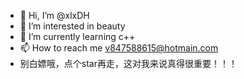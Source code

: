 - 👋 Hi, I’m @xlxDH
- 👀 I’m interested in beauty
- 🌱 I’m currently learning c++
- 📫 How to reach me v847588615@hotmain.com
- 别白嫖哦，点个star再走，这对我来说真得很重要！！！
<!---
xlxDH/xlxDH is a ✨ special ✨ repository because its `README.md` (this file) appears on your GitHub profile.
You can click the Preview link to take a look at your changes.
--->
